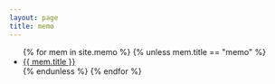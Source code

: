 ```yaml
---
layout: page
title: memo
---
```

<ul>
{% for mem in site.memo %}
   {% unless mem.title == "memo" %}
  <li><a href="{{ site.url }}{{ mem.url }}">{{ mem.title }}</a></li>
  {% endunless %}
{% endfor %}
</ul>
